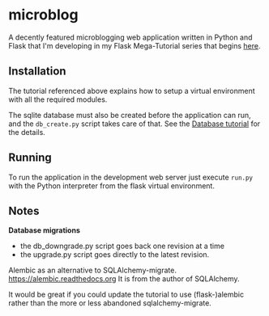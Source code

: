 microblog
=========

A decently featured microblogging web application written in Python and Flask that I'm developing in my Flask Mega-Tutorial series that begins [here](http://blog.miguelgrinberg.com/post/the-flask-mega-tutorial-part-i-hello-world).

Installation
------------

The tutorial referenced above explains how to setup a virtual environment with all the required modules.

The sqlite database must also be created before the application can run, and the `db_create.py` script takes care of that. See the [Database tutorial](http://blog.miguelgrinberg.com/post/the-flask-mega-tutorial-part-iv-database) for the details.

Running
-------

To run the application in the development web server just execute `run.py` with the Python interpreter from the flask virtual environment.

## Notes

**Database migrations**


* the db_downgrade.py script goes back one revision at a time
* the upgrade.py script goes directly to the latest revision.

Alembic as an alternative to SQLAlchemy-migrate.
https://alembic.readthedocs.org It is from the author of SQLAlchemy.

It would be great if you could update the tutorial to use (flask-)alembic
rather than the more or less abandoned sqlalchemy-migrate.
